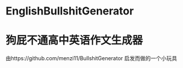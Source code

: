 # EnglishBullshitGenerator
# 狗屁不通高中英语作文生成器

由https://github.com/menzi11/BullshitGenerator 启发而做的一个小玩具

